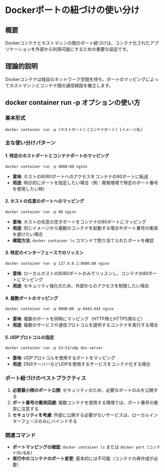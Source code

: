 # Dockerポートの紐づけの使い分け

## 概要
Dockerコンテナとホストマシンの間のポート紐づけは、コンテナ化されたアプリケーションを外部から利用可能にするための重要な設定です。

## 理論的説明
Dockerコンテナは独自のネットワーク空間を持ち、ポートのマッピングによってホストマシンとコンテナ間の通信経路を確立します。

## docker container run -p オプションの使い方

### 基本形式
```
docker container run -p [ホストポート]:[コンテナポート] [イメージ名]
```

### 主な使い分けパターン

#### 1. 特定のホストポートとコンテナポートのマッピング
```
docker container run -p 8080:80 nginx
```
- **意味**: ホストの8080ポートへのアクセスをコンテナの80ポートに転送
- **用途**: 明示的にポートを指定したい場合（例：開発環境で特定のポート番号を使用したい時）

#### 2. ホストの任意のポートへのマッピング
```
docker container run -p 80 nginx
```
- **意味**: ホストの任意の空きポートをコンテナの80ポートにマッピング
- **用途**: 同じイメージから複数のコンテナを起動する場合やポート番号の衝突を避けたい場合
- **確認方法**: `docker container ls` コマンドで割り当てられたポートを確認

#### 3. 特定のインターフェースでのリッスン
```
docker container run -p 127.0.0.1:8080:80 nginx
```
- **意味**: ローカルホストの8080ポートのみでリッスンし、コンテナの80ポートにマッピング
- **用途**: セキュリティ強化のため、外部からのアクセスを制限したい場合

#### 4. 複数ポートのマッピング
```
docker container run -p 8080:80 -p 8443:443 nginx
```
- **意味**: 複数のポートを同時にマッピング（HTTP用とHTTPS用など）
- **用途**: 複数のサービスや通信プロトコルを提供するコンテナを実行する場合

#### 5. UDPプロトコルの指定
```
docker container run -p 53:53/udp dns-server
```
- **意味**: UDPプロトコルを使用するポートをマッピング
- **用途**: DNSサーバーなどUDPを使用するサービスをコンテナ化する場合

### ポート紐づけのベストプラクティス

1. **必要最小限のポート公開**: セキュリティのため、必要なポートのみを公開する
2. **ポート番号の衝突回避**: 複数コンテナを使用する環境では、ポート番号の衝突に注意する
3. **セキュリティを考慮**: 外部に公開する必要がないサービスは、ローカルインターフェースのみにバインドする

### 関連コマンド
- **ポートマッピングの確認**: `docker container ls` または `docker port [コンテナID/名前]`
- **実行中のコンテナのポート変更**: 基本的には不可能（コンテナの再作成が必要）
